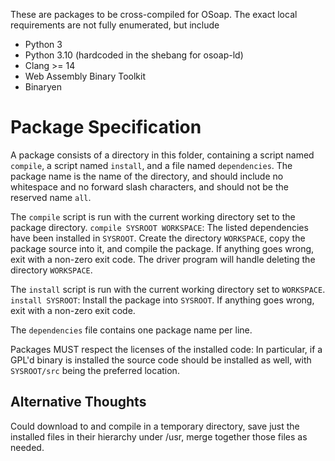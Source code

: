 These are packages to be cross-compiled for OSoap.
The exact local requirements are not fully enumerated, but include
- Python 3
- Python 3.10 (hardcoded in the shebang for osoap-ld)
- Clang >= 14
- Web Assembly Binary Toolkit
- Binaryen

# Package Specification

A package consists of a directory in this folder, containing a script named `compile`, a script named `install`, and a file named `dependencies`.
The package name is the name of the directory, and should include no whitespace and no forward slash characters, and should not be the reserved name `all`.

The `compile` script is run with the current working directory set to the package directory.
`compile SYSROOT WORKSPACE`: The listed dependencies have been installed in `SYSROOT`.
Create the directory `WORKSPACE`, copy the package source into it, and compile the package.
If anything goes wrong, exit with a non-zero exit code.
The driver program will handle deleting the directory `WORKSPACE`.

The `install` script is run with the current working directory set to `WORKSPACE`. `install SYSROOT`: Install the package into `SYSROOT`. If anything goes wrong, exit with a non-zero exit code.

The `dependencies` file contains one package name per line.

Packages MUST respect the licenses of the installed code: In particular, if a GPL'd binary is installed the source code should be installed as well, with `SYSROOT/src` being the preferred location.


## Alternative Thoughts

Could download to and compile in a temporary directory, save just the installed files in their hierarchy under /usr, merge together
those files as needed.
